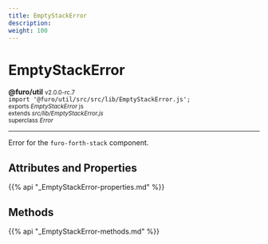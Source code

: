 ```yaml
---
title: EmptyStackError
description: 
weight: 100
---
```


# EmptyStackError

**@furo/util** <small>v2.0.0-rc.7</small>
<br>`import '@furo/util/src/src/lib/EmptyStackError.js';`<small>
<br>exports *EmptyStackError* js
<br>extends *src/lib/EmptyStackError.js*
<br>superclass *Error*</small>


****

Error for the `furo-forth-stack` component.

## Attributes and Properties
{{% api "_EmptyStackError-properties.md" %}}





## Methods
{{% api "_EmptyStackError-methods.md" %}}

